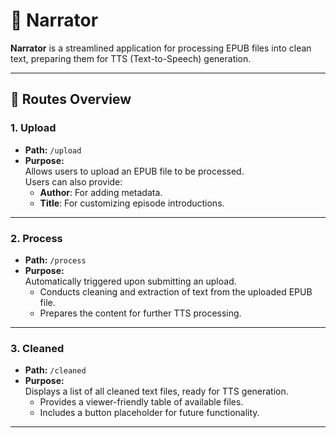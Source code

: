 # 📖 **Narrator**

**Narrator** is a streamlined application for processing EPUB files into clean text, preparing them for TTS (Text-to-Speech) generation.

---

## 🚀 **Routes Overview**

### 1. **Upload**
- **Path:** `/upload`  
- **Purpose:**  
  Allows users to upload an EPUB file to be processed.  
  Users can also provide:
  - **Author**: For adding metadata.  
  - **Title**: For customizing episode introductions.  

---

### 2. **Process**
- **Path:** `/process`  
- **Purpose:**  
  Automatically triggered upon submitting an upload.  
  - Conducts cleaning and extraction of text from the uploaded EPUB file.  
  - Prepares the content for further TTS processing.

---

### 3. **Cleaned**
- **Path:** `/cleaned`  
- **Purpose:**  
  Displays a list of all cleaned text files, ready for TTS generation.  
  - Provides a viewer-friendly table of available files.  
  - Includes a button placeholder for future functionality.

---

